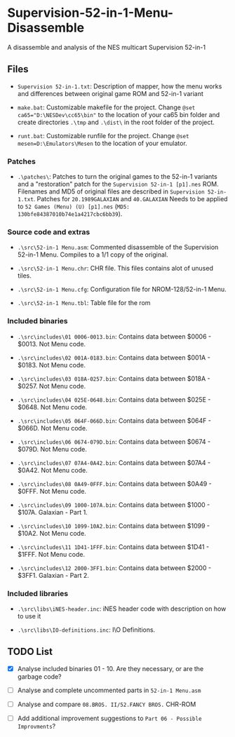 # Supervision-52-in-1-Menu-Disassemble

A disassemble and analysis of the NES multicart Supervision 52-in-1



## Files

* `Supervision 52-in-1.txt`:
Description of mapper, how the menu works and differences between original game ROM and 52-in-1 variant

* `make.bat`:
Customizable makefile for the project. Change `@set ca65="D:\NESDev\cc65\bin"` to the location of your ca65 bin folder and create directories `.\tmp` and `.\dist\` in the root folder of the project.

* `runt.bat`:
Customizable runfile for the project. Change `@set mesen=D:\Emulators\Mesen` to the location of your emulator.


### Patches
* `.\patches\`:
Patches to turn the original games to the 52-in-1 variants and a "restoration" patch for the `Supervision 52-in-1 [p1].nes` ROM.
Filenames and MD5 of original files are described in `Supervision 52-in-1.txt`.
Patches for `20.1989GALAXIAN` and `40.GALAXIAN` Needs to be applied to `52 Games (Menu) (U) [p1].nes` (`MD5: 130bfe84387010b74e1a4217cbc6bb39`).


### Source code and extras
* `.\src\52-in-1 Menu.asm`:
Commented disassemble of the Supervision 52-in-1 Menu. Compiles to a 1/1 copy of the original.

* `.\src\52-in-1 Menu.chr`:
CHR file. This files contains alot of unused tiles.

* `.\src\52-in-1 Menu.cfg`:
Configuration file for NROM-128/52-in-1 Menu.

* `.\src\52-in-1 Menu.tbl`:
Table file for the rom


### Included binaries
* `.\src\includes\01 0006-0013.bin`:
Contains data between $0006 - $0013. Not Menu code.

* `.\src\includes\02 001A-0183.bin`:
Contains data between $001A - $0183. Not Menu code.

* `.\src\includes\03 018A-0257.bin`:
Contains data between $018A - $0257. Not Menu code.

* `.\src\includes\04 025E-0648.bin`:
Contains data between $025E - $0648. Not Menu code.

* `.\src\includes\05 064F-066D.bin`:
Contains data between $064F - $066D. Not Menu code.

* `.\src\includes\06 0674-079D.bin`:
Contains data between $0674 - $079D. Not Menu code.

* `.\src\includes\07 07A4-0A42.bin`:
Contains data between $07A4 - $0A42. Not Menu code.

* `.\src\includes\08 0A49-0FFF.bin`:
Contains data between $0A49 - $0FFF. Not Menu code.

* `.\src\includes\09 1000-107A.bin`:
Contains data between $1000 - $107A. Galaxian - Part 1.

* `.\src\includes\10 1099-10A2.bin`:
Contains data between $1099 - $10A2. Not Menu code.

* `.\src\includes\11 1D41-1FFF.bin`:
Contains data between $1D41 - $1FFF. Not Menu code.

* `.\src\includes\12 2000-3FF1.bin`:
Contains data between $2000 - $3FF1. Galaxian - Part 2.


### Included libraries
* `.\src\libs\iNES-header.inc`:
iNES header code with description on how to use it

* `.\src\libs\IO-definitions.inc`:
I\O Definitions.



## TODO List
  - [X] Analyse included binaries 01 - 10. Are they necessary, or are the garbage code?
  - [ ] Analyse and complete uncommented parts in `52-in-1 Menu.asm`
  - [ ] Analyse and compare `08.BROS. II/52.FANCY BROS.` CHR-ROM
  - [ ] Add additional improvement suggestions to `Part 06 - Possible Improvments`?

